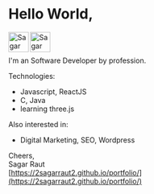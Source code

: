 # Hello World,

<a target="_blank" rel="noopener" href="https://www.linkedin.com/in/2sagarraut2">
  <img align="left" alt="Sagar Raut - LinkedIn" width="40px" src="https://img.icons8.com/fluency/48/000000/linkedin.png"/>
</a>
<a href="mailto:2sagarraut2@gmail.com?Subject=Hello, I would like to connect with you!" target="_blank" rel="noopener">
  <img align="left" alt="Sagar Raut - Gmail" width="40px" src="https://img.icons8.com/color/48/000000/gmail-new.png"/>
</a>
<br />
<br />

I'm an Software Developer by profession.

Technologies:
- Javascript, ReactJS
- C, Java
- learning three.js

Also interested in:
- Digital Marketing, SEO, Wordpress

Cheers,  
Sagar Raut  
[https://2sagarraut2.github.io/portfolio/](https://2sagarraut2.github.io/portfolio/)
